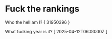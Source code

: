 # Fuck the rankings

Who the hell am I?
{ 31950396 }

What fucking year is it?
[ 2025-04-12T06:00:00Z ]
